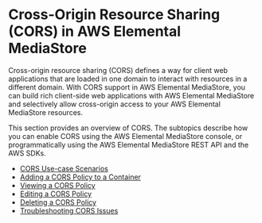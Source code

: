 # Cross\-Origin Resource Sharing \(CORS\) in AWS Elemental MediaStore<a name="cors-policy"></a>

Cross\-origin resource sharing \(CORS\) defines a way for client web applications that are loaded in one domain to interact with resources in a different domain\. With CORS support in AWS Elemental MediaStore, you can build rich client\-side web applications with AWS Elemental MediaStore and selectively allow cross\-origin access to your AWS Elemental MediaStore resources\.

This section provides an overview of CORS\. The subtopics describe how you can enable CORS using the AWS Elemental MediaStore console, or programmatically using the AWS Elemental MediaStore REST API and the AWS SDKs\.


+ [CORS Use\-case Scenarios](cors-policy-use-case-scenarios.md)
+ [Adding a CORS Policy to a Container](cors-policy-adding.md)
+ [Viewing a CORS Policy](cors-policy-viewing.md)
+ [Editing a CORS Policy](cors-policy-editing.md)
+ [Deleting a CORS Policy](cors-policy-deleting.md)
+ [Troubleshooting CORS Issues](cors-policy-troubleshooting.md)